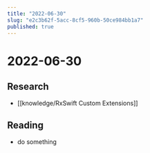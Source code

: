 ```yaml
---
title: "2022-06-30"
slug: "e2c3b62f-5acc-8cf5-960b-50ce984bb1a7"
published: true
---
```


# 2022-06-30

## Research

- [[knowledge/RxSwift Custom Extensions]]

## Reading

- do something